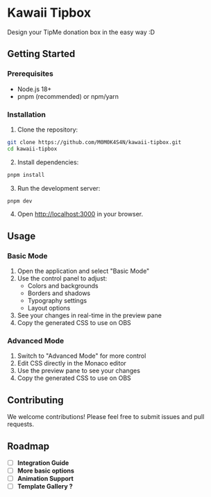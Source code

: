 # Kawaii Tipbox

Design your TipMe donation box in the easy way :D

## Getting Started

### Prerequisites

- Node.js 18+
- pnpm (recommended) or npm/yarn

### Installation

1. Clone the repository:
```bash
git clone https://github.com/M0M0K4S4N/kawaii-tipbox.git
cd kawaii-tipbox
```

2. Install dependencies:
```bash
pnpm install
```

3. Run the development server:
```bash
pnpm dev
```

4. Open [http://localhost:3000](http://localhost:3000) in your browser.

## Usage

### Basic Mode

1. Open the application and select "Basic Mode"
2. Use the control panel to adjust:
   - Colors and backgrounds
   - Borders and shadows
   - Typography settings
   - Layout options
3. See your changes in real-time in the preview pane
4. Copy the generated CSS to use on OBS

### Advanced Mode

1. Switch to "Advanced Mode" for more control
2. Edit CSS directly in the Monaco editor
3. Use the preview pane to see your changes
4. Copy the generated CSS to use on OBS


## Contributing

We welcome contributions! Please feel free to submit issues and pull requests.

## Roadmap
- [ ] **Integration Guide**
- [ ] **More basic options**
- [ ] **Animation Support**
- [ ] **Template Gallery ?**
